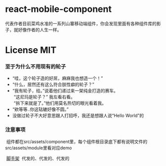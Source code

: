 # react-mobile-component
代表作者目前菜鸡水准的一系列山寨移动端组件，你会发现里面有各种组件库的影子，就好像作者的人生一样。  

# License  MIT

### 至于为什么不用现有的轮子
 - “哇，这个轮子造的好屌，麻麻我也想造一个！”
 - “什么，居然还有这么符合朕性癖的轮子？”
 - “我有轮子，给。”说着他们递过来一架纯金打造的赛车。  
  “这尼玛是轮子？” 我左看右看。  
  “拆下来就是了。”他们用莫名热切的眼光看着我。  
 - “欸等等..你这轱辘好像不圆。”  
 - 没做过轮子不大好意思跟人打招呼，我还是想跟人说“Hello World”的

### 注意事项
  组件都在src/assets/component里，每个组件根目录底下都有说明文件的  
  src/assets/module里看对应demo  
  
  [脚手架](https://github.com/zy410419243/react-kit)
  代发的、代发的、代发的
